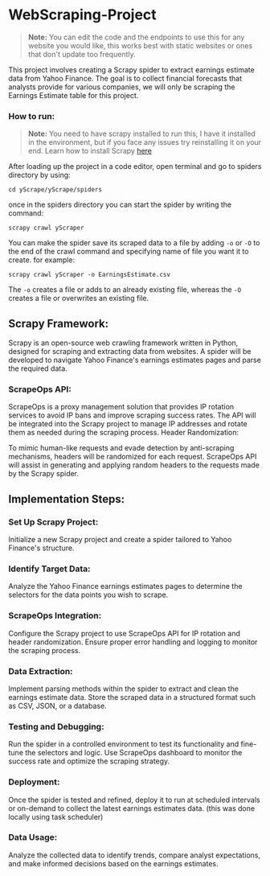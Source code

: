 # WebScraping-Project
> **Note:** You can edit the code and the endpoints to use this for any website you would like, this works best with static websites or ones that don't update too frequently.

This project involves creating a Scrapy spider to extract earnings estimate data from Yahoo Finance. The goal is to collect financial forecasts that analysts provide for various companies, we will only be scraping the Earnings Estimate table for this project.
### How to run:
> **Note:** You need to have scrapy installed to run this, I have it installed in the environment, but if you face any issues try reinstalling it on your end. Learn how to install Scrapy [here](https://scrapy.org/)

After loading up the project in a code editor, open terminal and go to spiders directory by using:
```
cd yScrape/yScrape/spiders
```
once in the spiders directory you can start the spider by writing the command:
```
scrapy crawl yScraper
```
You can make the spider save its scraped data to a file by adding `-o` or `-O` to the end of the crawl command and specifying name of file you want it to create. for example:
```
scrapy crawl yScraper -o EarningsEstimate.csv
```
The `-o` creates a file or adds to an already existing file, whereas the `-O` creates a file or overwrites an existing file. 

## Scrapy Framework:

Scrapy is an open-source web crawling framework written in Python, designed for scraping and extracting data from websites.
A spider will be developed to navigate Yahoo Finance's earnings estimates pages and parse the required data.

### ScrapeOps API:

ScrapeOps is a proxy management solution that provides IP rotation services to avoid IP bans and improve scraping success rates.
The API will be integrated into the Scrapy project to manage IP addresses and rotate them as needed during the scraping process.
Header Randomization:

To mimic human-like requests and evade detection by anti-scraping mechanisms, headers will be randomized for each request.
ScrapeOps API will assist in generating and applying random headers to the requests made by the Scrapy spider.

## Implementation Steps:

### Set Up Scrapy Project:

Initialize a new Scrapy project and create a spider tailored to Yahoo Finance's structure.

### Identify Target Data:

Analyze the Yahoo Finance earnings estimates pages to determine the selectors for the data points you wish to scrape.

### ScrapeOps Integration:

Configure the Scrapy project to use ScrapeOps API for IP rotation and header randomization.
Ensure proper error handling and logging to monitor the scraping process.

### Data Extraction:

Implement parsing methods within the spider to extract and clean the earnings estimate data.
Store the scraped data in a structured format such as CSV, JSON, or a database.

### Testing and Debugging:

Run the spider in a controlled environment to test its functionality and fine-tune the selectors and logic.
Use ScrapeOps dashboard to monitor the success rate and optimize the scraping strategy.

### Deployment:

Once the spider is tested and refined, deploy it to run at scheduled intervals or on-demand to collect the latest earnings estimates data. (this was done locally using task scheduler)

### Data Usage:

Analyze the collected data to identify trends, compare analyst expectations, and make informed decisions based on the earnings estimates.
